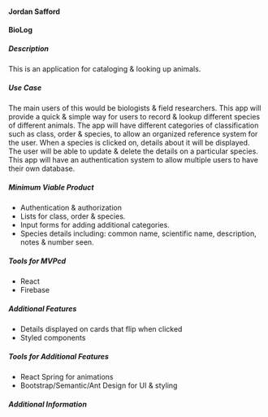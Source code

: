 #### Jordan Safford

#### BioLog 

##### Description
This is an application for cataloging & looking up animals.

##### Use Case
The main users of this would be biologists & field researchers. This app will provide a quick & simple way for users to record & lookup different species of different animals. The app will have different categories of classification such as class, order & species, to allow an organized reference system for the user. When a species is clicked on, details about it will be displayed. The user will be able to update & delete the details on a particular species. This app will have an authentication system to allow multiple users to have their own database.

##### Minimum Viable Product
 * Authentication & authorization
 * Lists for class, order & species. 
 * Input forms for adding additional categories.
 * Species details including: common name, scientific name, description, notes & number seen.

##### Tools for MVPcd
 * React
 * Firebase 
 

##### Additional Features

 * Details displayed on cards that flip when clicked
 * Styled components
 

##### Tools for Additional Features
 * React Spring for animations
 * Bootstrap/Semantic/Ant Design for UI & styling
 

##### Additional Information


